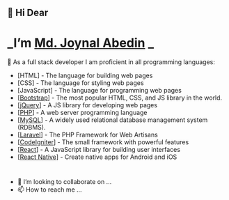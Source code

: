 ## 👀 Hi Dear
# _I’m  [Md. Joynal Abedin](https://abed.in/) _

🌱 As a full stack developer I am proficient in all programming languages:

- [HTML] - The language for building web pages
- [CSS] - The language for styling web pages
- [JavaScript] - The language for programming web pages
- [[Bootstrap](https://getbootstrap.com/)] - The most popular HTML, CSS, and JS library in the world.
- [[jQuery](https://jquery.com/)] - A JS library for developing web pages
- [[PHP](https://www.php.net/)] - A web server programming language
- [[MySQL](https://www.mysql.com/)] - A widely used relational database management system (RDBMS). 
- [[Laravel](https://laravel.com/)] - The PHP Framework for Web Artisans
- [[CodeIgniter](https://codeigniter.com/)] - The small framework with powerful features
- [[React](https://reactjs.org/)] - A JavaScript library for building user interfaces
- [[React Native](https://reactnative.dev/)] - Create native apps for Android and iOS

#
- 💞️ I’m looking to collaborate on ...
- 📫 How to reach me ...

<!---
abedin99/abedin99 is a ✨ special ✨ repository because its `README.md` (this file) appears on your GitHub profile.
You can click the Preview link to take a look at your changes.
--->
